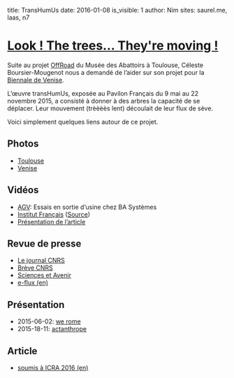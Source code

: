 title: TransHumUs
date: 2016-01-08
is_visible: 1
author: Nim
sites: saurel.me, laas, n7

# [Look ! The trees… They're moving !](https://youtu.be/XzugQBkUrZk?t=1m07s)

Suite au projet [OffRoad](https://vimeo.com/87218362) du Musée des Abattoirs à Toulouse, Céleste Boursier-Mougenot nous
a demandé de l’aider sur son projet pour la [Biennale de Venise](https://fr.wikipedia.org/wiki/Biennale_de_Venise).

L’œuvre transHumUs, exposée au Pavilon Français du 9 mai au 22 novembre 2015, a consisté à donner à des arbres la
capacité de se déplacer. Leur mouvement (trèèèès lent) découlait de leur flux de sève.

Voici simplement quelques liens autour de ce projet.


## Photos
* [Toulouse](https://saurel.me/photo/album/transhumus-laas/)
* [Venise](https://saurel.me/photo/album/transhumus/)

## Vidéos
* [AGV](https://cloud.laas.fr/public.php?service=files&t=0578a1981c9b29d74106d3bd457c6a31): Essais en sortie d’usine chez BA Systèmes
* [Institut Français](https://cloud.laas.fr/public.php?service=files&t=5652e7550bed8b43ca34f79ed3204488) ([Source](http://www.institutfrancais.com/fr/actualites/pavillon-francais-biennale-de-venise-2015-revolutions))
* [Présentation de l’article](https://cloud.laas.fr/index.php/s/oMjKW870fdN55N0)

## Revue de presse
* [Le journal CNRS](https://lejournal.cnrs.fr/articles/larbre-qui-deambule)
* [Brève CNRS](http://www.cnrs.fr/inee/communication/breves/b115.html)
* [Sciences et Avenir](http://www.sciencesetavenir.fr/nature-environnement/20150515.OBS9007/a-la-biennale-de-venise-les-arbres-bougent.html)
* [e-flux (en)](http://www.e-flux.com/announcements/celeste-boursier-mougenot/)

## Présentation
* 2015-06-02: [we rome](media/we-rome_venise.pdf)
* 2015-18-11: [actanthrope](media/actanthrope.pdf)

## Article
* [soumis à ICRA 2016 (en)](https://hal.archives-ouvertes.fr/hal-01206067/document)
